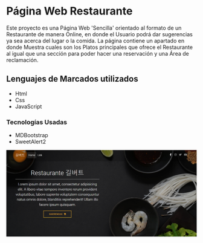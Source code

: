 # Página Web Restaurante 

Este proyecto es una Página Web 'Sencilla' orientado al formato de un Restaurante de manera Online,
en donde el Usuario podrá dar sugerencias ya sea acerca del lugar o la comida.
La página contiene un apartado en donde Muestra cuales son los Platos principales que ofrece
el Restaurante al igual que una sección para poder hacer una reservación y una Área de reclamación. 

## Lenguajes de Marcados utilizados

- Html
- Css
- JavaScript

### Tecnologías Usadas

- MDBootstrap
- SweetAlert2


![](img/captura1.png)
